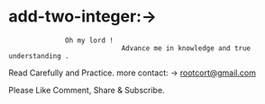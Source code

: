 # add-two-integer:→

                  Oh my lord ! 
	                            Advance me in knowledge and true understanding .

Read Carefully and Practice.
more contact: → rootcort@gmail.com

Please Like Comment, Share & Subscribe.

